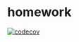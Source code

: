 # homework
[![codecov](https://codecov.io/gh/AlexeyKislovskiy/homework/branch/hw2/graph/badge.svg?token=CCZEDAVK9R)](https://codecov.io/gh/AlexeyKislovskiy/homework)
